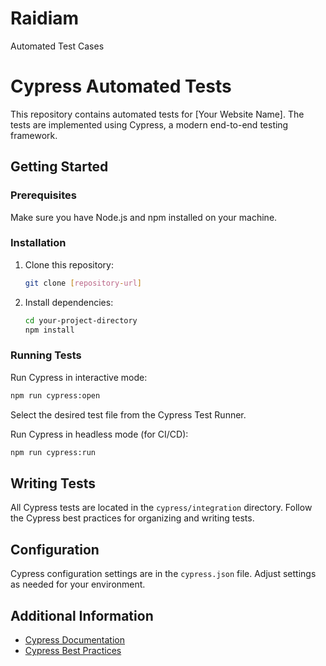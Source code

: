 # Raidiam
Automated Test Cases

# Cypress Automated Tests

This repository contains automated tests for [Your Website Name]. The tests are implemented using Cypress, a modern end-to-end testing framework.

## Getting Started

### Prerequisites

Make sure you have Node.js and npm installed on your machine.

### Installation

1. Clone this repository:

   ```bash
   git clone [repository-url]
   ```

2. Install dependencies:

   ```bash
   cd your-project-directory
   npm install
   ```

### Running Tests

Run Cypress in interactive mode:

```bash
npm run cypress:open
```

Select the desired test file from the Cypress Test Runner.

Run Cypress in headless mode (for CI/CD):

```bash
npm run cypress:run
```

## Writing Tests

All Cypress tests are located in the `cypress/integration` directory. Follow the Cypress best practices for organizing and writing tests.

## Configuration

Cypress configuration settings are in the `cypress.json` file. Adjust settings as needed for your environment.

## Additional Information

- [Cypress Documentation](https://docs.cypress.io)
- [Cypress Best Practices](https://docs.cypress.io/guides/references/best-practices.html)
